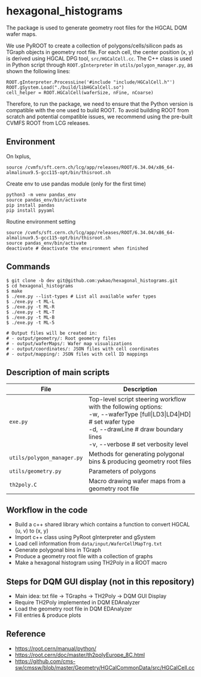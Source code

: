 # hexagonal_histograms

The package is used to generate geometry root files for the HGCAL DQM wafer maps.

We use PyROOT to create a collection of polygons/cells/silicon pads as TGraph objects in geometry root file.
For each cell, the center position (x, y) is derived using HGCAL DPG tool, `src/HGCalCell.cc`.
The C++ class is used in Python script through `ROOT.gInterpreter` in `utils/polygon_manager.py`, as shown the following lines:

```
ROOT.gInterpreter.ProcessLine('#include "include/HGCalCell.h"')
ROOT.gSystem.Load("./build/libHGCalCell.so")
cell_helper = ROOT.HGCalCell(waferSize, nFine, nCoarse)
```

Therefore, to run the package, we need to ensure that the Python version is compatible with the one used to build ROOT.
To avoid building ROOT from scratch and potential compatible issues, we recommend using the pre-built CVMFS ROOT from LCG releases.

## Environment

On lxplus,
```
source /cvmfs/sft.cern.ch/lcg/app/releases/ROOT/6.34.04/x86_64-almalinux9.5-gcc115-opt/bin/thisroot.sh
```

Create env to use pandas module (only for the first time)
```
python3 -m venv pandas_env
source pandas_env/bin/activate
pip install pandas
pip install pyyaml
```

Routine environment setting
```
source /cvmfs/sft.cern.ch/lcg/app/releases/ROOT/6.34.04/x86_64-almalinux9.5-gcc115-opt/bin/thisroot.sh
source pandas_env/bin/activate
deactivate # deactivate the environment when finished
```

## Commands
```
$ git clone -b dev git@github.com:ywkao/hexagonal_histograms.git
$ cd hexagonal_histograms
$ make
$ ./exe.py --list-types # List all available wafer types
$ ./exe.py -t ML-L
$ ./exe.py -t ML-R
$ ./exe.py -t ML-T
$ ./exe.py -t ML-B
$ ./exe.py -t ML-5

# Output files will be created in:
# - output/geometry/: Root geometry files
# - output/waferMaps/: Wafer map visualizations
# - output/coordinates/: JSON files with cell coordinates
# - output/mapping/: JSON files with cell ID mappings
```

## Description of main scripts
| File                         | Description                                                           |
| ---------------------------- | --------------------------------------------------------------------- |
| `exe.py`                     | Top-level script steering workflow with the following options:<br> -w, --waferType [full\|LD3\|LD4\|HD] # set wafer type<br> -d, --drawLine # draw boundary lines<br> -v, --verbose # set verbosity level |
| `utils/polygon_manager.py`   | Methods for generating polygonal bins & producing geometry root files |
| `utils/geometry.py`          | Parameters of polygons                                                |
| `th2poly.C`                  | Macro drawing wafer maps from a geometry root file                    |

## Workflow in the code
- Build a c++ shared library which contains a function to convert HGCAL (u, v) to (x, y)
- Import c++ class using PyRoot gInterpreter and gSystem
- Load cell information from `data/input/WaferCellMapTrg.txt`
- Generate polygonal bins in TGraph
- Produce a geometry root file with a collection of graphs
- Make a hexagonal histogram using TH2Poly in a ROOT macro

## Steps for DQM GUI display (not in this repository)
- Main idea: txt file -> TGraphs -> TH2Poly -> DQM GUI Display
- Require TH2Poly implemented in DQM EDAnalyzer
- Load the geometry root file in DQM EDAnalyzer
- Fill entries & produce plots

## Reference
- https://root.cern/manual/python/
- https://root.cern/doc/master/th2polyEurope_8C.html
- https://github.com/cms-sw/cmssw/blob/master/Geometry/HGCalCommonData/src/HGCalCell.cc
